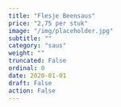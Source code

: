 ```yaml
---
title: "Flesje Beensaus"
price: "2,75 per stuk"
image: "/img/placeholder.jpg"
subtitle: ""
category: "saus"
weight: ""
truncated: False
ordinal: 0
date: 2020-01-01
draft: False
action: False
---
```

